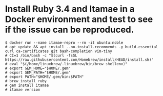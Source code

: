 # Install Ruby 3.4 and Itamae in a Docker environment and test to see if the issue can be reproduced.

```console
$ docker run --name itamae-repro --rm -it ubuntu:noble
# apt update && apt install --no-install-recommends -y build-essential curl ca-certificates git bash-completion vim-tiny
# CI=1 /bin/bash -c "$(curl -fsSL https://raw.githubusercontent.com/Homebrew/install/HEAD/install.sh)"
# eval "$(/home/linuxbrew/.linuxbrew/bin/brew shellenv)"
# export GEM_HOME="$HOME/.gem"
# export GEM_PATH="$HOME/.gem"
# export PATH="$HOME/.gem/bin:$PATH"
# brew install ruby
# gem install itamae
# itamae version
```
